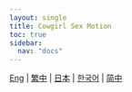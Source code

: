 ```yaml
---
layout: single
title: Cowgirl Sex Motion
toc: true
sidebar:
  nav: "docs"
---
```

[Eng](/dancexr/features/scg_motion) | [繁中](/tw/dancexr/features/scg_motion) | [日本](/jp/dancexr/features/scg_motion) | [한국어](/kr/dancexr/features/scg_motion) | [简中](/zh/dancexr/features/scg_motion)


